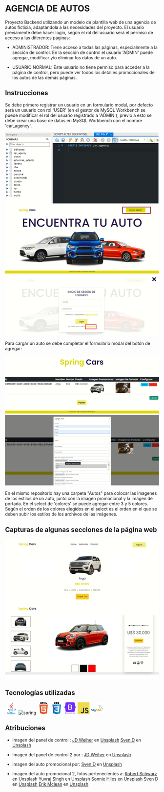 # AGENCIA DE AUTOS
Proyecto Backend utilizando un modelo de plantilla web de una agencia de autos ficticia, adaptándola a las necesidades del proyecto. El usuario previamente debe hacer login, según el rol del usuario será el permiso de acceso a las diferentes páginas:

*	ADMINISTRADOR: Tiene acceso a todas las páginas, especialmente a la sección de control. En la sección de control el usuario 'ADMIN' puede agregar, modificar y/o eliminar los datos de un auto.

*	USUARIO NORMAL: Este usuario no tiene permiso para acceder a la página de control, pero puede ver todos los detalles promocionales de los autos de las demás páginas.

## Instrucciones

Se debe primero registrar un usuario en un formulario modal, por defecto será un usuario con rol 'USER' (en el gestor de MySQL Workbench se puede modificar el rol del usuario registrado a 'ADMIN'), previo a esto se debe crear una base de datos en MySQL Workbench con el nombre 'car_agency'.

<img src="MySQL.png">
<img src="login.png">
<img src="login 2.png">

Para cargar un auto se debe completar el formulario modal del botón de agregar:

<img src="control.png">
<img src="control 2.png">

En el mismo repositorio hay una carpeta "Autos" para colocar las imagenes de los estilos de un auto, junto con la imagen promocional y la imagen de portada. En el select de 'colores' se puede agregar entre 3 y 5 colores. Según el orden de los colores elegidos en el select es el orden en el que se deben subir los estilos de los archivos de las imágenes.

## Capturas de algunas secciones de la página web

<img src="auto promocional.png">
<img src="auto promocional 2.png">

## Tecnologías utilizadas

<div>
<img src="https://raw.githubusercontent.com/devicons/devicon/master/icons/java/java-original.svg" alt="java" width="40" height="40"/>
<img src="https://www.vectorlogo.zone/logos/springio/springio-icon.svg" alt="spring" width="40" height="40"/>
<img src="https://raw.githubusercontent.com/devicons/devicon/master/icons/html5/html5-original-wordmark.svg" alt="html5" width="40" height="40"/>
<img src="https://raw.githubusercontent.com/devicons/devicon/master/icons/css3/css3-original-wordmark.svg" alt="css3" width="40" height="40"/>
<img src="https://raw.githubusercontent.com/devicons/devicon/master/icons/bootstrap/bootstrap-plain-wordmark.svg" alt="bootstrap" width="40" height="40"/>
<img src="https://raw.githubusercontent.com/devicons/devicon/master/icons/javascript/javascript-original.svg" alt="javascript" width="40" height="40"/>
<img src="https://raw.githubusercontent.com/devicons/devicon/master/icons/mysql/mysql-original-wordmark.svg" alt="mysql" width="40" height="40"/>
</div>


## Atribuciones

- Imagen del panel de control : <a href="https://unsplash.com/es/@jdweiher?utm_content=creditCopyText&utm_medium=referral&utm_source=unsplash">JD Weiher</a> en <a href="https://unsplash.com/es/fotos/fotografia-timelapse-de-un-suv-verde-en-la-carretera-r_I6Y3eFrXE?utm_content=creditCopyText&utm_medium=referral&utm_source=unsplash">Unsplash</a>
<a href="https://unsplash.com/es/@steven1302?utm_content=creditCopyText&utm_medium=referral&utm_source=unsplash">Sven D</a> en <a href="https://unsplash.com/es/fotos/suv-ford-explorer-blanco-estacionado-a4S6KUuLeoM?utm_content=creditCopyText&utm_medium=referral&utm_source=unsplash">Unsplash</a>
      
      
- Imagen del panel de control 2 por : <a href="https://unsplash.com/es/@jdweiher?utm_content=creditCopyText&utm_medium=referral&utm_source=unsplash">JD Weiher</a> en <a href="https://unsplash.com/es/fotos/fotografia-timelapse-de-un-suv-verde-en-la-carretera-r_I6Y3eFrXE?utm_content=creditCopyText&utm_medium=referral&utm_source=unsplash">Unsplash</a>
- Imagen del auto promocional por: <a href="https://unsplash.com/es/@steven1302?utm_content=creditCopyText&utm_medium=referral&utm_source=unsplash">Sven D</a> en <a href="https://unsplash.com/es/fotos/suv-ford-explorer-blanco-estacionado-a4S6KUuLeoM?utm_content=creditCopyText&utm_medium=referral&utm_source=unsplash">Unsplash</a>
- Imagen del auto promocional 2, fotos pertenecientes a: <a href="https://unsplash.com/es/@robertschwarz?utm_content=creditCopyText&utm_medium=referral&utm_source=unsplash">Robert Schwarz</a> en <a href="https://unsplash.com/es/fotos/un-mini-cooper-rojo-aparcado-a-un-lado-de-la-carretera-STK-MZ2dvwY?utm_content=creditCopyText&utm_medium=referral&utm_source=unsplash">Unsplash</a>
<a href="https://unsplash.com/es/@yxvi?utm_content=creditCopyText&utm_medium=referral&utm_source=unsplash">Yuvraj Singh</a> en <a href="https://unsplash.com/es/fotos/coche-gris-zKILixwL90A?utm_content=creditCopyText&utm_medium=referral&utm_source=unsplash">Unsplash</a>
<a href="https://unsplash.com/es/@sonniehiles?utm_content=creditCopyText&utm_medium=referral&utm_source=unsplash">Sonnie Hiles</a> en <a href="https://unsplash.com/es/fotos/coupe-descapotable-en-medio-de-la-carretera-PUBt7UPbJFY?utm_content=creditCopyText&utm_medium=referral&utm_source=unsplash">Unsplash</a>
<a href="https://unsplash.com/es/@steven1302?utm_content=creditCopyText&utm_medium=referral&utm_source=unsplash">Sven D</a> en <a href="https://unsplash.com/es/fotos/suv-ford-explorer-blanco-estacionado-a4S6KUuLeoM?utm_content=creditCopyText&utm_medium=referral&utm_source=unsplash">Unsplash</a>
<a href="https://unsplash.com/es/@introspectivedsgn?utm_content=creditCopyText&utm_medium=referral&utm_source=unsplash">Erik Mclean</a> en <a href="https://unsplash.com/es/fotos/cupe-deportivo-plateado-en-carretera-asfaltada-ZRns2R5azu0?utm_content=creditCopyText&utm_medium=referral&utm_source=unsplash">Unsplash</a>
      

      
      
      

